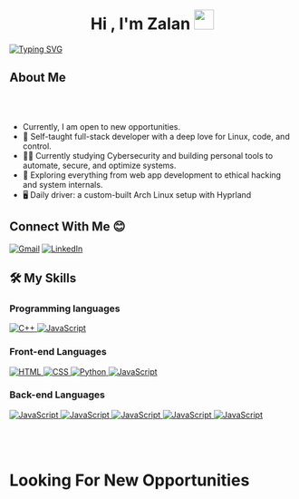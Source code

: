 
<h1 align="center">Hi , I'm Zalan <img src="https://media.giphy.com/media/hvRJCLFzcasrR4ia7z/giphy.gif" width="35"></h1>

[![Typing SVG](https://readme-typing-svg.demolab.com?font=Fira+Code&size=30&pause=1000&color=887DF7&background=000000C3&vCenter=true&width=435&lines=Full-Stack+Developer)](https://git.io/typing-svg)


## About Me
<br><br>
- Currently, I am open to new opportunities.
- 🔧 Self-taught full-stack developer with a deep love for Linux, code, and control.
- 👨‍💻 Currently studying Cybersecurity and building personal tools to automate, secure, and optimize systems.
- 🧠 Exploring everything from web app development to ethical hacking and system internals.
- 🖥️ Daily driver: a custom-built Arch Linux setup with Hyprland


## Connect With Me :blush:
<a href="mudassirnazird22@gmail.com"><img img src="https://img.shields.io/badge/gmail-%23EA4335.svg?style=plastic&logo=gmail&logoColor=white" alt="Gmail"/></a>
	<a href="https://www.linkedin.com/in/rana-mudassir-nazir-03541114a/"><img src="https://img.shields.io/badge/linkedin-%230A66C2.svg?style=plastic&logo=linkedin&logoColor=white" alt="LinkedIn"/></a>
<br>

## 🛠️ My Skills

###  Programming languages

<a href="https://www.w3schools.com/cpp/" target="_blank"> 
    <img alt="C++" src="https://img.shields.io/badge/C++%20-%2300599C.svg?style=plastic&logo=c%2B%2B&logoColor=white">
  </a> 

<a href="https://developer.mozilla.org/en-US/docs/Web/JavaScript" target="_blank"> 
     <img alt="JavaScript" src="https://img.shields.io/badge/JavaScript%20-%23F7DF1E.svg?style=plastic&logo=javascript&logoColor=black">
   </a>
<br>

### Front-end Languages 

  <a href="https://www.w3.org/html/" target="_blank"> 
   <img alt="HTML" src="https://img.shields.io/badge/HTML5%20-%23E34F26.svg?style=plastic&logo=html5&logoColor=white">
  </a>   
  
  <a href="https://www.w3schools.com/css/" target="_blank">
    <img alt="CSS" src="https://img.shields.io/badge/CSS%20-%231572B6.svg?style=plastic&logo=css3&logoColor=white">
  </a> 
  
  <a href="https://www.python.org" target="_blank">
    <img alt="Python" src="https://img.shields.io/badge/react-%2361DAFB.svg?style=plastic&logo=React&logoColor=black">
  </a>
  
  <a href="https://developer.mozilla.org/en-US/docs/Web/JavaScript" target="_blank"> 
     <img alt="JavaScript" src="https://img.shields.io/badge/JavaScript%20-%23F7DF1E.svg?style=plastic&logo=javascript&logoColor=black">
   </a>
<br>

### Back-end Languages

<a href="https://www.w3schools.com/nodejs/default.asp" target="_blank"> 
     <img alt="JavaScript" src="https://img.shields.io/badge/Node-js-blue">
   </a>

<a href="https://www.w3schools.com/mongodb/index.php" target="_blank"> 
     <img alt="JavaScript" src="https://img.shields.io/badge/Mongo-DB-green">
   </a>

<a href="https://www.w3schools.com/sql/default.asp" target="_blank"> 
     <img alt="JavaScript" src="https://img.shields.io/badge/SQL-Query-inactive">
   </a>

<a href="https://www.w3schools.com/sql/default.asp" target="_blank"> 
     <img alt="JavaScript" src="https://img.shields.io/badge/Ruby-active">
   </a>

<a href="https://www.w3schools.com/sql/default.asp" target="_blank"> 
     <img alt="JavaScript" src="https://img.shields.io/badge/Rails-blue">
   </a>

<br>
<!-- ### Hi there 👋 
#### Github Stats ⚡
  
 <!-- <a href="https://github.com/anuraghazra/github-readme-stats">
  <img alt="Mudassir's Github Stats" src="https://github-readme-stats.vercel.app/api?username=DrDee3a12&count_private=true&show_icons=true&theme=ambient-gradient&hide_border=true&border_radius=4.8" height="192px"/>
  </a>
  <a href="https://github.com/anuraghazra/github-readme-stats">
  <img alt="Zalan's Top Languages" src="https://github-readme-stats.vercel.app/api/top-langs/?username=DrDee3a12&langs_count=8&layout=compact&theme=ambient-gradient&hide_border=true&border_radius=4.8" height="192px"/>
  </a>-->
  <br>
  <br>
  <br>


# Looking For New Opportunities 
